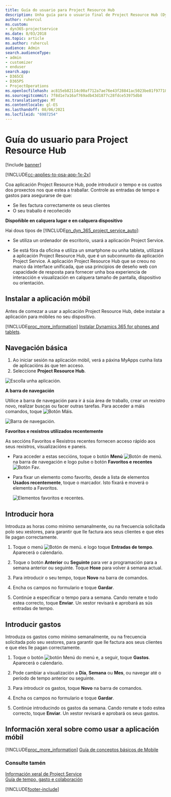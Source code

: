 ```yaml
---
title: Guía do usuario para Project Resource Hub
description: Unha guía para o usuario final de Project Resource Hub (Dynamics 365 for Project Service) | MicrosoftDocs
author: ruhercul
ms.custom:
- dyn365-projectservice
ms.date: 8/03/2018
ms.topic: article
ms.author: ruhercul
audience: Admin
search.audienceType:
- admin
- customizer
- enduser
search.app:
- D365CE
- D365PS
- ProjectOperations
ms.openlocfilehash: ac815eb82114c00af712a7ae76e43f28841ac5023be81f97718dc7ce529e1d34
ms.sourcegitcommit: 7f8d1e7a16af769adb43d1877c28fdce53975db8
ms.translationtype: MT
ms.contentlocale: gl-ES
ms.lasthandoff: 08/06/2021
ms.locfileid: "6987254"
---
```

# <a name="user-guide-for-project-resource-hub"></a>Guía do usuario para Project Resource Hub

[!include [banner](../includes/psa-now-project-operations.md)]

[!INCLUDE[cc-applies-to-psa-app-1x-2x](../includes/cc-applies-to-psa-app-1x-2x.md)]

Coa aplicación Project Resource Hub, pode introducir o tempo e os custos dos proxectos nos que estea a traballar. Controle as entradas de tempo e gastos para asegurarse de que:

- Se lles factura correctamente os seus clientes
- O seu traballo é recoñecido

**Dispoñible en calquera lugar e en calquera dispositivo**

Hai dous tipos de [!INCLUDE[pn_dyn_365_project_service_auto](../includes/pn-dyn-365-project-service-auto.md)]: 

- Se utiliza un ordenador de escritorio, usará a aplicación Project Service. 

- Se está fóra da oficina e utiliza un smartphone ou unha tableta, utilizará a aplicación Project Resource Hub, que é un subconxunto da aplicación Project Service. A aplicación Project Resource Hub que se creou no marco da interface unificada, que usa principios de deseño web con capacidade de resposta para fornecer unha boa experiencia de interacción e visualización en calquera tamaño de pantalla, dispositivo ou orientación. 


## <a name="install-the-mobile-app"></a>Instalar a aplicación móbil
Antes de comezar a usar a aplicación Project Resource Hub, debe instalar a aplicación para móbiles no seu dispositivo. 

[!INCLUDE[proc_more_information](../includes/proc-more-information.md)] [Instalar Dynamics 365 for phones and tablets](/dynamics365/mobile-app/install-dynamics-365-for-phones-and-tablets).

## <a name="basic-navigation"></a>Navegación básica
1.  Ao iniciar sesión na aplicación móbil, verá a páxina MyApps cunha lista de aplicacións ás que ten acceso. 
2.  Seleccione **Project Resource Hub**.

![Escolla unha aplicación.](media/chooseApp_1.png "Escoller unha aplicación")

**A barra de navegación**

Utilice a barra de navegación para ir á súa área de traballo, crear un rexistro novo, realizar buscas ou facer outras tarefas. Para acceder a máis comandos, toque ![Botón Máis.](media/MoreButton.png "Botón Máis")

![Barra de navegación.](media/NavBar_2.png "Barra de navegación")

**Favoritos e rexistros utilizados recentemente**

As seccións Favoritos e Rexistros recentes fornecen acceso rápido aos seus rexistros, visualizacións e paneis. 

- Para acceder a estas seccións, toque o botón **Menú** ![Botón de menú.](media/MenuButton.png "Botón do menú") na barra de navegación e logo pulse o botón **Favoritos e recentes** ![Botón Fav](media/FavButton.png "Botón Fav").

- Para fixar un elemento como favorito, desde a lista de elementos **Usados recentemente**, toque o marcador. Isto fixará e moverá o elemento a Favoritos.

  ![Elementos favoritos e recentes.](media/Favs_3.png "Elementos favoritos e recentes")
 
## <a name="enter-time"></a>Introducir hora
Introduza as horas como mínimo semanalmente, ou na frecuencia solicitada polo seu xestores, para garantir que lle factura aos seus clientes e que eles lle pagan correctamente.

1. Toque o menú ![Botón de menú.](media/MenuButton.png "Botón do menú") e logo toque **Entradas de tempo**. Aparecerá o calendario.

2. Toque o botón **Anterior** ou **Seguinte** para ver a programación para a semana anterior ou seguinte. Toque **Hoxe** para volver á semana actual.

3. Para introducir o seu tempo, toque **Novo** na barra de comandos. 

4. Encha os campos no formulario e toque **Gardar**.

5. Continúe a especificar o tempo para a semana. Cando remate e todo estea correcto, toque **Enviar**. Un xestor revisará e aprobará as sús entradas de tempo.

## <a name="enter-expenses"></a>Introducir gastos 
Introduza os gastos como mínimo semanalmente, ou na frecuencia solicitada polo seu xestores, para garantir que lle factura aos seus clientes e que eles lle pagan correctamente.

1. Toque o botón ![botón Menú](media/MenuButton.png "Botón do menú") do menú e, a seguir, toque **Gastos**. Aparecerá o calendario.

2. Pode cambiar a visualización a **Día**, **Semana** ou **Mes**, ou navegar até o período de tempo anterior ou seguinte. 

3. Para introducir os gastos, toque **Novo** na barra de comandos. 

4. Encha os campos no formulario e toque **Gardar**.

5. Continúe introducindo os gastos da semana. Cando remate e todo estea correcto, toque **Enviar**. Un xestor revisará e aprobará os seus gastos.

## <a name="general-information-on-how-to-use-the-mobile-app"></a>Información xeral sobre como usar a aplicación móbil 
[!INCLUDE[proc_more_information](../includes/proc-more-information.md)] [Guía de conceptos básicos de Mobile](/dynamics365/mobile-app/dynamics-365-phones-tablets-users-guide)

### <a name="see-also"></a>Consulte tamén  
 [Información xeral de Project Service](../psa/overview.md)   
 [Guía de tempo, gasto e colaboración](../psa/time-expense-collaboration-guide.md)   
 


[!INCLUDE[footer-include](../includes/footer-banner.md)]